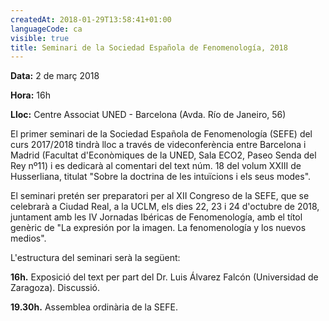 ```yaml
---
createdAt: 2018-01-29T13:58:41+01:00
languageCode: ca
visible: true
title: Seminari de la Sociedad Española de Fenomenología, 2018
---
```


**Data:** 2 de març 2018

**Hora:** 16h

**Lloc:** Centre Associat UNED - Barcelona (Avda. Río de Janeiro, 56)

El primer seminari de la Sociedad Española de Fenomenología (SEFE) del curs 2017/2018 tindrà lloc a través de videconferència entre Barcelona i Madrid (Facultat d'Econòmiques de la UNED, Sala ECO2, Paseo Senda del Rey nº11) i es dedicarà al comentari del text núm. 18 del volum XXIII de Husserliana, titulat "Sobre la doctrina de les intuïcions i els seus modes".

El seminari pretén ser preparatori per al XII Congreso de la SEFE, que se celebrarà a Ciudad Real, a la UCLM, els dies 22, 23 i 24 d'octubre de 2018, juntament amb les IV Jornadas Ibéricas de Fenomenología, amb el títol genèric de "La expresión por la imagen. La fenomenología y los nuevos medios".

L'estructura del seminari serà la següent:

**16h.** Exposició del text per part del Dr. Luis Álvarez Falcón (Universidad de Zaragoza). Discussió.

**19.30h.** Assemblea ordinària de la SEFE.
